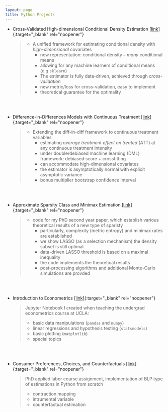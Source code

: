 ```yaml
---
layout: page
title: Python Projects
---
```



- Cross-Validated High-dimensional Conditional Density Estimation [[link]](/notes/amcv.html){:target="_blank" rel="noopener"}

   > - A unified framework for estimating conditional density with *high-dimensional* covariates
   >   - new representation: conditional density `~` *many* conditional means
   >   - allowing for any machine learners of conditional means (e.g `sklearn`)
   >   - The estimator is fully data-driven, achieved through *cross-validation* 
   >   - new metric/loss for cross-validation, easy to implement
   >   - theoretical guarantee for the optimality


<br><br>
- Difference-in-Differences Models with Continuous Treatment [[link]](/notes/Continuous_DiD.html){:target="_blank" rel="noopener"}

   > - Extending the diff-in-diff framework to continuous treatment variables
   >   - estimating *average treatment effect on treated* (ATT) at any continuous treatment intensity
   >   - under double/debiased machine learning (DML) framework: debiased score + crossfitting
   >   - can accommodate high-dimensional covariates
   >   - the estimator is asymptotically normal with explicit asymptotic variance 
   >   - bonus multiplier bootstrap confidence interval



<br><br>
- Approximate Sparsity Class and Minimax Estimation [[link]](/notes/minimax_series.html){:target="_blank" rel="noopener"}

   > - code for my PhD second year paper, which establish various theoretical results of a new type of sparisty
   >   - particularly, complexity (metric entropy) and minimax rates are established
   >   - we show LASSO (as a selection mechanism) the density subset is still optimal
   >   - data-driven LASSO threshold is based on a maximal inequality
   >   - the code implements the theoretical results
   >   - post-processing algorithms and additional Monte-Carlo simulations are provded



<br><br>
- Introduction to Econometrics [[link]](/notes/103_all_codes.html){:target="_blank" rel="noopener"}

   
   > Jupyter Notebook I created when teaching the undergrad econometrics course at UCLA:
   > 
   > - basic data manipulations (`pandas` and `numpy`)
   > - linear regressions and hypothesis testing (`statsmodels`)
   > - basic plotting (`matplotlib`)
   > - special topics
   
   
<br><br>
- Consumer Preferences, Choices, and Counterfactuals [[link]](/notes/Urban_Replication_Project.html){:target="_blank" rel="noopener"}
   
   > PhD applied labor course assignment, implementation of BLP type of estimations in Python from scratch
   >  - contraction mapping
   >  - intrumental variable
   >  - counterfactual estimation
